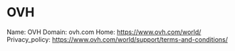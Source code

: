 
# OVH

Name: OVH
Domain: ovh.com
Home: https://www.ovh.com/world/
Privacy_policy: https://www.ovh.com/world/support/terms-and-conditions/
